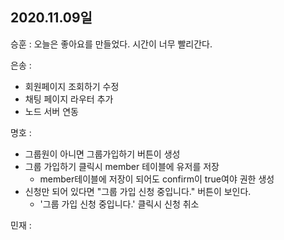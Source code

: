 ## 2020.11.09일

승훈 : 오늘은 좋아요를 만들었다. 시간이 너무 빨리간다.

은송 :
- 회원페이지 조회하기 수정
- 채팅 페이지 라우터 추가
- 노드 서버 연동

명호 :  

- 그룹원이 아니면 그룹가입하기 버튼이 생성  
- 그룹 가입하기 클릭시 member 테이블에 유저를 저장  
  - member테이블에 저장이 되어도 confirm이 true여야 권한 생성  
- 신청만 되어 있다면 "그룹 가입 신청 중입니다." 버튼이 보인다.  
  - '그룹 가입 신청 중입니다.' 클릭시 신청 취소  

민재 :
